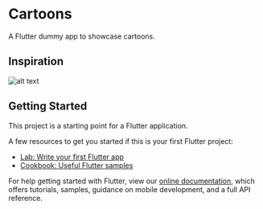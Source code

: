 # Cartoons

A Flutter dummy app to showcase cartoons.

## Inspiration 
![alt text](https://im.ezgif.com/tmp/ezgif-1-03fb382c4e25.gif "Inspiration")


## Getting Started

This project is a starting point for a Flutter application.

A few resources to get you started if this is your first Flutter project:

- [Lab: Write your first Flutter app](https://flutter.dev/docs/get-started/codelab)
- [Cookbook: Useful Flutter samples](https://flutter.dev/docs/cookbook)

For help getting started with Flutter, view our
[online documentation](https://flutter.dev/docs), which offers tutorials,
samples, guidance on mobile development, and a full API reference.

